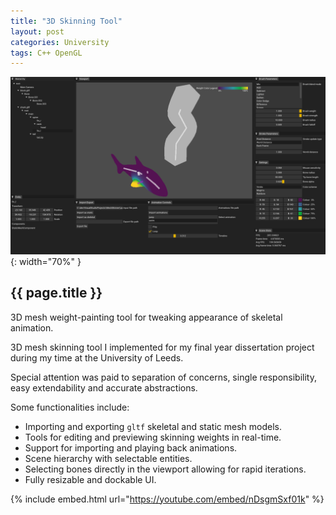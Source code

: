 ```yaml
---
title: "3D Skinning Tool"
layout: post
categories: University
tags: C++ OpenGL
---
```


![Skinning Tool Thumbnail](/assets/img/skinning-tool/thumbnail.png){: width="70%" }

<h2>{{ page.title }}</h2>

3D mesh weight-painting tool for tweaking appearance of skeletal animation.


3D mesh skinning tool I implemented for my final year dissertation project during my time at the University of Leeds.

Special attention was paid to separation of concerns, single responsibility, easy extendability and accurate
abstractions.

Some functionalities include:
- Importing and exporting `gltf` skeletal and static mesh models.
- Tools for editing and previewing skinning weights in real-time.
- Support for importing and playing back animations.
- Scene hierarchy with selectable entities.
- Selecting bones directly in the viewport allowing for rapid iterations.
- Fully resizable and dockable UI.

{% include embed.html url="https://youtube.com/embed/nDsgmSxf01k" %}